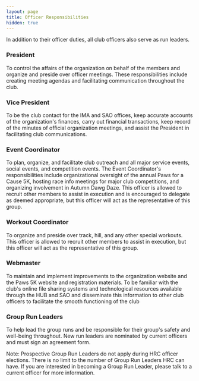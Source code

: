 ```yaml
---
layout: page
title: Officer Responsibilities
hidden: true
---
```


In addition to their officer duties, all club officers also serve as run leaders.

<h3>President</h3>
<p>To control the affairs of the organization on behalf of the members and organize and preside over officer meetings. These responsibilities include creating meeting agendas and facilitating communication throughout the club.</p>

<h3>Vice President</h3>
<p>To be the club contact for the IMA and SAO offices, keep accurate accounts of the organization&#39;s finances, carry out financial transactions, keep record of the minutes of official organization meetings, and assist the President in facilitating club
    communications.</p>

<h3>Event Coordinator</h3>
<p> To plan, organize, and facilitate club outreach and all major service events, social events, and competition events. The Event Coordinator&#39;s responsibilities include organizational oversight of the annual Paws for a Cause 5K, hosting race info meetings
    for major club competitions, and organizing involvement in Autumn Dawg Daze. This officer is allowed to recruit other members to assist in execution and is encouraged to delegate as deemed appropriate, but this officer will act as the representative
    of this group.
</p>
<h3>Workout Coordinator</h3>
<p>To organize and preside over track, hill, and any other special workouts. This officer is allowed to recruit other members to assist in execution, but this officer will act as the representative of this group. 
</p>

### Webmaster 

To maintain and implement improvements
    to the organization website and the Paws 5K website and registration materials. To be familiar with the club&#39;s online file sharing systems and technological resources available through the HUB and SAO and disseminate this information to other
    club officers to facilitate the smooth functioning of the club

<a name="run_leaders"></a>
  <h3>Group Run Leaders</h3>
  <p>To help lead the group runs and be responsible for their group&#39;s safety and well-being throughout. New run leaders are nominated by current officers and must sign
    an agreement form. <p>
    <p>Note: Prospective Group Run Leaders do not apply during HRC officer elections. There is no limit to the number of Group Run Leaders HRC can have. If you are interested in becoming a Group Run Leader, please talk to a current
    officer for more information.</p>

